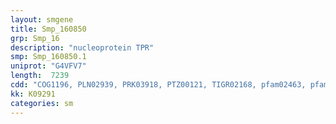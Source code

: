 ```yaml
---
layout: smgene
title: Smp_160850
grp: Smp_16
description: "nucleoprotein TPR"
smp: Smp_160850.1
uniprot: "G4VFV7"
length:  7239
cdd: "COG1196, PLN02939, PRK03918, PTZ00121, TIGR02168, pfam02463, pfam07926"
kk: K09291
categories: sm
---
```

